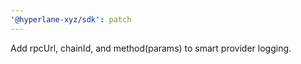 ```yaml
---
'@hyperlane-xyz/sdk': patch
---
```


Add rpcUrl, chainId, and method(params) to smart provider logging.
